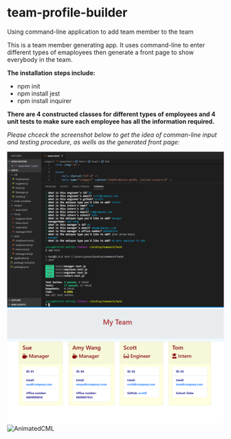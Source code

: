 # team-profile-builder
Using command-line application to add team member to the team

This is a team member generating app. It uses command-line to enter different types of emaployees then generate a front page to show everybody in the team. 

__The installation steps include:__
* npm init
* npm install jest
* npm install inquirer

__There are 4 constructed classes for different types of employees and 4 unit tests to make sure each employee has all the information required.__

_Please chceck the screenshot below to get the idea of comman-line input and testing procedure, as wells as the generated front page:_

![CLI&Tests](cml1.png)
![OutPut](cml2.png)
![AnimatedCML](https://drive.google.com/file/d/1uz4NZz6K4AEF7JclVhDNR1NfzKkZwDMh/view?usp=sharing)
